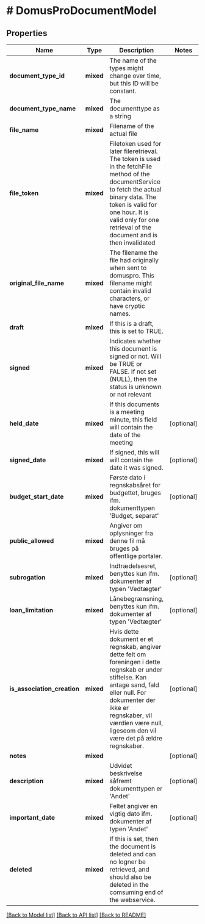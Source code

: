 # # DomusProDocumentModel

## Properties

Name | Type | Description | Notes
------------ | ------------- | ------------- | -------------
**document_type_id** | **mixed** | The name of the types might change over time, but this ID will be constant. |
**document_type_name** | **mixed** | The documenttype as a string |
**file_name** | **mixed** | Filename of the actual file |
**file_token** | **mixed** | Filetoken used for later fileretrieval. The token is used in the fetchFile method of the documentService to fetch the actual binary data. The token is valid for one hour. It is valid only for one retrieval of the document and is then invalidated |
**original_file_name** | **mixed** | The filename the file had originally when sent to domuspro. This filename might contain invalid characters, or have cryptic names. |
**draft** | **mixed** | If this is a draft, this is set to TRUE. |
**signed** | **mixed** | Indicates whether this document is signed or not. Will be TRUE or FALSE. If not set (NULL), then the status is unknown or not relevant |
**held_date** | **mixed** | If this documents is a meeting minute, this field will contain the date of the meeting | [optional]
**signed_date** | **mixed** | If signed, this will will contain the date it was signed. | [optional]
**budget_start_date** | **mixed** | Første dato i regnskabsåret for budgettet, bruges ifm. dokumenttypen &#39;Budget, separat&#39; | [optional]
**public_allowed** | **mixed** | Angiver om oplysninger fra denne fil må bruges på offentlige portaler. |
**subrogation** | **mixed** | Indtrædelsesret, benyttes kun ifm. dokumenter af typen &#39;Vedtægter&#39; | [optional]
**loan_limitation** | **mixed** | Lånebegrænsning, benyttes kun ifm. dokumenter af typen &#39;Vedtægter&#39; | [optional]
**is_association_creation** | **mixed** | Hvis dette dokument er et regnskab, angiver dette felt om foreningen i dette regnskab er under stiftelse. Kan antage sand, fald eller null. For dokumenter der ikke er regnskaber, vil værdien være null, ligeseom den vil være det på ældre regnskaber. | [optional]
**notes** | **mixed** |  | [optional]
**description** | **mixed** | Udvidet beskrivelse såfremt dokumenttypen er &#39;Andet&#39; | [optional]
**important_date** | **mixed** | Feltet angiver en vigtig dato ifm. dokumenter af typen &#39;Andet&#39; | [optional]
**deleted** | **mixed** | If this is set, then the document is deleted and can no logner be retrieved, and should also be deleted in the comsuming end of the webservice. |

[[Back to Model list]](../../README.md#models) [[Back to API list]](../../README.md#endpoints) [[Back to README]](../../README.md)
